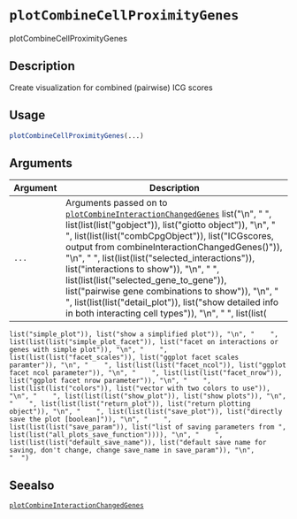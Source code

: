 # `plotCombineCellProximityGenes`

plotCombineCellProximityGenes


## Description

Create visualization for combined (pairwise) ICG scores


## Usage

```r
plotCombineCellProximityGenes(...)
```


## Arguments

Argument      |Description
------------- |----------------
`...`     |      Arguments passed on to [`plotCombineInteractionChangedGenes`](#plotcombineinteractionchangedgenes)   list("\n", "    ", list(list(list("gobject")), list("giotto object")), "\n", "    ", list(list(list("combCpgObject")), list("ICGscores, output from combineInteractionChangedGenes()")), "\n", "    ", list(list(list("selected_interactions")), list("interactions to show")), "\n", "    ", list(list(list("selected_gene_to_gene")), list("pairwise gene combinations to show")), "\n", "    ", list(list(list("detail_plot")), list("show detailed info in both interacting cell types")), "\n", "    ", list(list(
    list("simple_plot")), list("show a simplified plot")), "\n", "    ", list(list(list("simple_plot_facet")), list("facet on interactions or genes with simple plot")), "\n", "    ", list(list(list("facet_scales")), list("ggplot facet scales paramter")), "\n", "    ", list(list(list("facet_ncol")), list("ggplot facet ncol parameter")), "\n", "    ", list(list(list("facet_nrow")), list("ggplot facet nrow parameter")), "\n", "    ", list(list(list("colors")), list("vector with two colors to use")), 
    "\n", "    ", list(list(list("show_plot")), list("show plots")), "\n", "    ", list(list(list("return_plot")), list("return plotting object")), "\n", "    ", list(list(list("save_plot")), list("directly save the plot [boolean]")), "\n", "    ", list(list(list("save_param")), list("list of saving parameters from ", list(list("all_plots_save_function")))), "\n", "    ", list(list(list("default_save_name")), list("default save name for saving, don't change, change save_name in save_param")), "\n", 
    "  ")


## Seealso

[`plotCombineInteractionChangedGenes`](#plotcombineinteractionchangedgenes)


